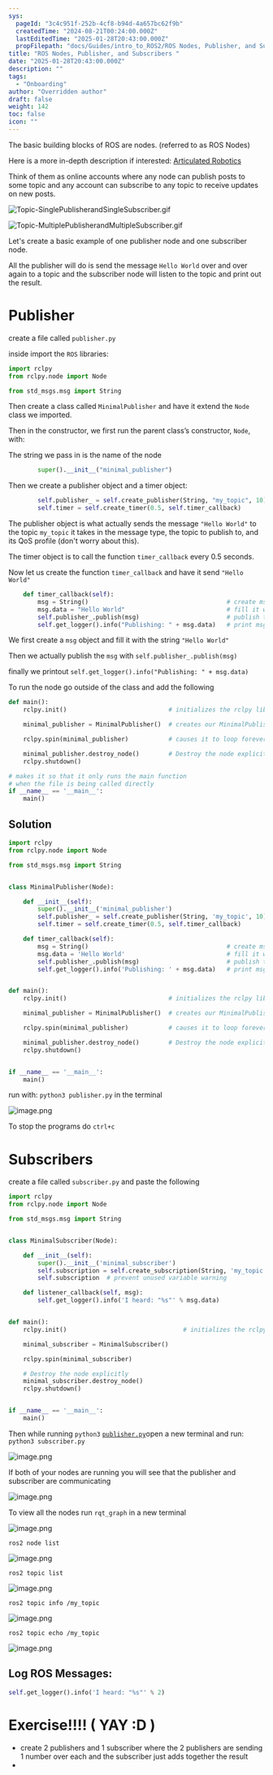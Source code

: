 ```yaml
---
sys:
  pageId: "3c4c951f-252b-4cf8-b94d-4a657bc62f9b"
  createdTime: "2024-08-21T00:24:00.000Z"
  lastEditedTime: "2025-01-28T20:43:00.000Z"
  propFilepath: "docs/Guides/intro_to_ROS2/ROS Nodes, Publisher, and Subscribers .md"
title: "ROS Nodes, Publisher, and Subscribers "
date: "2025-01-28T20:43:00.000Z"
description: ""
tags:
  - "Onboarding"
author: "Overridden author"
draft: false
weight: 142
toc: false
icon: ""
---
```


The basic building blocks of ROS are nodes. (referred to as ROS Nodes)

Here is a more in-depth description if interested: [Articulated Robotics](https://articulatedrobotics.xyz/tutorials/ready-for-ros/ros-overview#2-nodes)

Think of them as online accounts where any node can publish posts to some topic and any account can subscribe to any topic to receive updates on new posts.

![Topic-SinglePublisherandSingleSubscriber.gif](https://docs.ros.org/en/humble/_images/Topic-SinglePublisherandSingleSubscriber.gif)

![Topic-MultiplePublisherandMultipleSubscriber.gif](https://docs.ros.org/en/humble/_images/Topic-MultiplePublisherandMultipleSubscriber.gif)

Let's create a basic example of one publisher node and one subscriber node.

All the publisher will do is send the message `Hello World` over and over again to a topic and the subscriber node will listen to the topic and print out the result.

# Publisher

create a file called `publisher.py` 

inside import the `ROS` libraries:

```python
import rclpy
from rclpy.node import Node

from std_msgs.msg import String
```

Then create a class called `MinimalPublisher` and have it extend the `Node` class we imported.

Then in the constructor, we first run the parent class’s constructor, `Node`, with:

The string we pass in is the name of the node

```python
        super().__init__("minimal_publisher")
```

Then we create a publisher object and a timer object:

```python
        self.publisher_ = self.create_publisher(String, "my_topic", 10)
        self.timer = self.create_timer(0.5, self.timer_callback)
```

The publisher object is what actually sends the message `"Hello World"` to the topic `my_topic` it takes in the message type, the topic to publish to, and its QoS profile (don't worry about this).

The timer object is to call the function `timer_callback` every 0.5 seconds.

Now let us create the function `timer_callback` and have it send `"Hello World"`

```python
    def timer_callback(self):
        msg = String()                                      # create msg object
        msg.data = "Hello World"                            # fill it with data
        self.publisher_.publish(msg)                        # publish the message
        self.get_logger().info("Publishing: " + msg.data)   # print msg
```

We first create a `msg` object and fill it with the string `"Hello World"`

Then we actually publish the `msg` with `self.publisher_.publish(msg)`

finally we printout `self.get_logger().info("Publishing: " + msg.data)`

To run the node go outside of the class and add the following

```python
def main():
    rclpy.init()                            # initializes the rclpy library

    minimal_publisher = MinimalPublisher()  # creates our MinimalPublisher object

    rclpy.spin(minimal_publisher)           # causes it to loop forever

    minimal_publisher.destroy_node()        # Destroy the node explicitly
    rclpy.shutdown()

# makes it so that it only runs the main function
# when the file is being called directly
if __name__ == '__main__': 
    main()
```

## Solution

```python
import rclpy
from rclpy.node import Node

from std_msgs.msg import String


class MinimalPublisher(Node):

    def __init__(self):
        super().__init__('minimal_publisher')
        self.publisher_ = self.create_publisher(String, 'my_topic', 10)
        self.timer = self.create_timer(0.5, self.timer_callback)

    def timer_callback(self):
        msg = String()                                      # create msg object
        msg.data = 'Hello World'                            # fill it with data
        self.publisher_.publish(msg)                        # publish the message
        self.get_logger().info('Publishing: ' + msg.data)   # print msg


def main():
    rclpy.init()                            # initializes the rclpy library

    minimal_publisher = MinimalPublisher()  # creates our MinimalPublisher object

    rclpy.spin(minimal_publisher)           # causes it to loop forever

    minimal_publisher.destroy_node()        # Destroy the node explicitly
    rclpy.shutdown()


if __name__ == '__main__':
    main()
```

run with: `python3 publisher.py` in the terminal

![image.png](https://prod-files-secure.s3.us-west-2.amazonaws.com/d518164a-d88e-44d1-a4ee-3adb3bd8bce0/9214accb-ad5b-44f1-a31c-b3167c59138b/image.png?X-Amz-Algorithm=AWS4-HMAC-SHA256&X-Amz-Content-Sha256=UNSIGNED-PAYLOAD&X-Amz-Credential=ASIAZI2LB466UNELJZPT%2F20250225%2Fus-west-2%2Fs3%2Faws4_request&X-Amz-Date=20250225T150829Z&X-Amz-Expires=3600&X-Amz-Security-Token=IQoJb3JpZ2luX2VjEA8aCXVzLXdlc3QtMiJGMEQCIFwdmuIuiQsqhIHhj8kCP4K9Xp%2B5sYowgo0Whpg19u8fAiBSOrrSMgv8rUGBGPZcYR2pdAIIpzcjkoOqbj9qDcHeFCr%2FAwhIEAAaDDYzNzQyMzE4MzgwNSIMEC8wr3N1tRSHubJKKtwDfiOBN2tRzXY4zsS%2FLpshB%2FxhfbQQOkAZ%2BIF2IzW2AoPvuS43SjhQpfB7jQOKBB6Y3Y4wMYcT%2BGsRD3Poo4krSapP6r%2BShPfpiVuSMMmOwONcDjNo%2BWu%2BM1VJOo633ncRQZH%2B9%2FFvxxekMqG6uBujcBgPy4L1fpumWJ5qYMIwioRLE5F7T719J6M1c0HunGM%2Fyn2Dkv0lCqV5eLmkuplSzWiLWb9e1kfLNqAiUCMr%2FExQ%2FCrNunVJvDhH1nUkeRX9x9%2FTgNzjwnZB7zQQ%2FC8aZY9e0PJ4vAVek8OKg1OJ9JEj3LmpEgqk1gbVgTq%2Bar9fjSMX75Uc%2Fv6O5%2Biz4jjLrhkoiTuEZM%2FaXDYWX5WqBPWDx7iUgiZBAgnhdpi5Vcmd2hBkT2cBiG6qFaOm8lazFQ8IJXWi3FedepBduL31Oao%2BW0Pzs%2FOjo2QsCk7nKDSY5e51Cf1mF5vuk7j6VthiQIpJ7K%2F%2F%2BkET0uDAgQoFb9VvAM0stMkoDk4shcUtVD7NIgPlnzlELVPnXMOKnLNNdrTLoilJJxkAJDQ6gxtd5%2FzZzseMaQfC4pZklIqIZo6gR%2BF%2Bom2vBA4mzL1%2FDxKTDA2ZLCERxFmWmx8zu5rQQofE59ql2iazT5kwBQkwsLP3vQY6pgF20hZZiF7qc1wN6HOYCudqPODRgBnzBLx2toABgYQ9fccwhqkkUvvLP7uR15yNixVri2vu3%2B50LVr%2F0i0mGvjnzLwIwIknxouMWkkkg0r1nkKoIwZoFZl2jfoQPKqsdnkibyz61yhYraFWpALQQauBzNw1tae75z0NPBazN8a0cJW%2BHYuzW2KgR3Je%2BQinbCOu8%2B%2FRErd4aUf%2BbbacgeH33JQPjzRj&X-Amz-Signature=34b53452852fc246a82d7fa448233cdc9fde995985417bc8acdfd53bf9307cb6&X-Amz-SignedHeaders=host&x-id=GetObject)

To stop the programs do `ctrl+c`

# Subscribers

create a file called `subscriber.py` and paste the following

```python
import rclpy
from rclpy.node import Node

from std_msgs.msg import String


class MinimalSubscriber(Node):

    def __init__(self):
        super().__init__('minimal_subscriber')
        self.subscription = self.create_subscription(String, 'my_topic', self.listener_callback, 10)
        self.subscription  # prevent unused variable warning

    def listener_callback(self, msg):
        self.get_logger().info('I heard: "%s"' % msg.data)


def main():
    rclpy.init()                                # initializes the rclpy library

    minimal_subscriber = MinimalSubscriber()

    rclpy.spin(minimal_subscriber)

    # Destroy the node explicitly
    minimal_subscriber.destroy_node()
    rclpy.shutdown()


if __name__ == '__main__':
    main()
```

Then while running `python3` [`publisher.py`](http://publisher.py/)open a new terminal and run: `python3 subscriber.py` 

![image.png](https://prod-files-secure.s3.us-west-2.amazonaws.com/d518164a-d88e-44d1-a4ee-3adb3bd8bce0/611fccf2-c738-4dbd-94e9-98f209092866/image.png?X-Amz-Algorithm=AWS4-HMAC-SHA256&X-Amz-Content-Sha256=UNSIGNED-PAYLOAD&X-Amz-Credential=ASIAZI2LB466UNELJZPT%2F20250225%2Fus-west-2%2Fs3%2Faws4_request&X-Amz-Date=20250225T150829Z&X-Amz-Expires=3600&X-Amz-Security-Token=IQoJb3JpZ2luX2VjEA8aCXVzLXdlc3QtMiJGMEQCIFwdmuIuiQsqhIHhj8kCP4K9Xp%2B5sYowgo0Whpg19u8fAiBSOrrSMgv8rUGBGPZcYR2pdAIIpzcjkoOqbj9qDcHeFCr%2FAwhIEAAaDDYzNzQyMzE4MzgwNSIMEC8wr3N1tRSHubJKKtwDfiOBN2tRzXY4zsS%2FLpshB%2FxhfbQQOkAZ%2BIF2IzW2AoPvuS43SjhQpfB7jQOKBB6Y3Y4wMYcT%2BGsRD3Poo4krSapP6r%2BShPfpiVuSMMmOwONcDjNo%2BWu%2BM1VJOo633ncRQZH%2B9%2FFvxxekMqG6uBujcBgPy4L1fpumWJ5qYMIwioRLE5F7T719J6M1c0HunGM%2Fyn2Dkv0lCqV5eLmkuplSzWiLWb9e1kfLNqAiUCMr%2FExQ%2FCrNunVJvDhH1nUkeRX9x9%2FTgNzjwnZB7zQQ%2FC8aZY9e0PJ4vAVek8OKg1OJ9JEj3LmpEgqk1gbVgTq%2Bar9fjSMX75Uc%2Fv6O5%2Biz4jjLrhkoiTuEZM%2FaXDYWX5WqBPWDx7iUgiZBAgnhdpi5Vcmd2hBkT2cBiG6qFaOm8lazFQ8IJXWi3FedepBduL31Oao%2BW0Pzs%2FOjo2QsCk7nKDSY5e51Cf1mF5vuk7j6VthiQIpJ7K%2F%2F%2BkET0uDAgQoFb9VvAM0stMkoDk4shcUtVD7NIgPlnzlELVPnXMOKnLNNdrTLoilJJxkAJDQ6gxtd5%2FzZzseMaQfC4pZklIqIZo6gR%2BF%2Bom2vBA4mzL1%2FDxKTDA2ZLCERxFmWmx8zu5rQQofE59ql2iazT5kwBQkwsLP3vQY6pgF20hZZiF7qc1wN6HOYCudqPODRgBnzBLx2toABgYQ9fccwhqkkUvvLP7uR15yNixVri2vu3%2B50LVr%2F0i0mGvjnzLwIwIknxouMWkkkg0r1nkKoIwZoFZl2jfoQPKqsdnkibyz61yhYraFWpALQQauBzNw1tae75z0NPBazN8a0cJW%2BHYuzW2KgR3Je%2BQinbCOu8%2B%2FRErd4aUf%2BbbacgeH33JQPjzRj&X-Amz-Signature=d1ee2df465bc32896954deefe207bac6591f63ae4ac1ebd2bd325d74d6102a9f&X-Amz-SignedHeaders=host&x-id=GetObject)

If both of your nodes are running you will see that the publisher and subscriber are communicating

![image.png](https://prod-files-secure.s3.us-west-2.amazonaws.com/d518164a-d88e-44d1-a4ee-3adb3bd8bce0/eea428b5-1cf0-43bb-a30b-81cbaf6c5c78/image.png?X-Amz-Algorithm=AWS4-HMAC-SHA256&X-Amz-Content-Sha256=UNSIGNED-PAYLOAD&X-Amz-Credential=ASIAZI2LB466UNELJZPT%2F20250225%2Fus-west-2%2Fs3%2Faws4_request&X-Amz-Date=20250225T150829Z&X-Amz-Expires=3600&X-Amz-Security-Token=IQoJb3JpZ2luX2VjEA8aCXVzLXdlc3QtMiJGMEQCIFwdmuIuiQsqhIHhj8kCP4K9Xp%2B5sYowgo0Whpg19u8fAiBSOrrSMgv8rUGBGPZcYR2pdAIIpzcjkoOqbj9qDcHeFCr%2FAwhIEAAaDDYzNzQyMzE4MzgwNSIMEC8wr3N1tRSHubJKKtwDfiOBN2tRzXY4zsS%2FLpshB%2FxhfbQQOkAZ%2BIF2IzW2AoPvuS43SjhQpfB7jQOKBB6Y3Y4wMYcT%2BGsRD3Poo4krSapP6r%2BShPfpiVuSMMmOwONcDjNo%2BWu%2BM1VJOo633ncRQZH%2B9%2FFvxxekMqG6uBujcBgPy4L1fpumWJ5qYMIwioRLE5F7T719J6M1c0HunGM%2Fyn2Dkv0lCqV5eLmkuplSzWiLWb9e1kfLNqAiUCMr%2FExQ%2FCrNunVJvDhH1nUkeRX9x9%2FTgNzjwnZB7zQQ%2FC8aZY9e0PJ4vAVek8OKg1OJ9JEj3LmpEgqk1gbVgTq%2Bar9fjSMX75Uc%2Fv6O5%2Biz4jjLrhkoiTuEZM%2FaXDYWX5WqBPWDx7iUgiZBAgnhdpi5Vcmd2hBkT2cBiG6qFaOm8lazFQ8IJXWi3FedepBduL31Oao%2BW0Pzs%2FOjo2QsCk7nKDSY5e51Cf1mF5vuk7j6VthiQIpJ7K%2F%2F%2BkET0uDAgQoFb9VvAM0stMkoDk4shcUtVD7NIgPlnzlELVPnXMOKnLNNdrTLoilJJxkAJDQ6gxtd5%2FzZzseMaQfC4pZklIqIZo6gR%2BF%2Bom2vBA4mzL1%2FDxKTDA2ZLCERxFmWmx8zu5rQQofE59ql2iazT5kwBQkwsLP3vQY6pgF20hZZiF7qc1wN6HOYCudqPODRgBnzBLx2toABgYQ9fccwhqkkUvvLP7uR15yNixVri2vu3%2B50LVr%2F0i0mGvjnzLwIwIknxouMWkkkg0r1nkKoIwZoFZl2jfoQPKqsdnkibyz61yhYraFWpALQQauBzNw1tae75z0NPBazN8a0cJW%2BHYuzW2KgR3Je%2BQinbCOu8%2B%2FRErd4aUf%2BbbacgeH33JQPjzRj&X-Amz-Signature=39316b675757de4479858bf0efb2ec38895b638898c65d4689bf0ca4268fee29&X-Amz-SignedHeaders=host&x-id=GetObject)

To view all the nodes run `rqt_graph` in a new terminal

![image.png](https://prod-files-secure.s3.us-west-2.amazonaws.com/d518164a-d88e-44d1-a4ee-3adb3bd8bce0/1d98e964-4318-4d62-b5c4-8c8f78368598/image.png?X-Amz-Algorithm=AWS4-HMAC-SHA256&X-Amz-Content-Sha256=UNSIGNED-PAYLOAD&X-Amz-Credential=ASIAZI2LB466UNELJZPT%2F20250225%2Fus-west-2%2Fs3%2Faws4_request&X-Amz-Date=20250225T150829Z&X-Amz-Expires=3600&X-Amz-Security-Token=IQoJb3JpZ2luX2VjEA8aCXVzLXdlc3QtMiJGMEQCIFwdmuIuiQsqhIHhj8kCP4K9Xp%2B5sYowgo0Whpg19u8fAiBSOrrSMgv8rUGBGPZcYR2pdAIIpzcjkoOqbj9qDcHeFCr%2FAwhIEAAaDDYzNzQyMzE4MzgwNSIMEC8wr3N1tRSHubJKKtwDfiOBN2tRzXY4zsS%2FLpshB%2FxhfbQQOkAZ%2BIF2IzW2AoPvuS43SjhQpfB7jQOKBB6Y3Y4wMYcT%2BGsRD3Poo4krSapP6r%2BShPfpiVuSMMmOwONcDjNo%2BWu%2BM1VJOo633ncRQZH%2B9%2FFvxxekMqG6uBujcBgPy4L1fpumWJ5qYMIwioRLE5F7T719J6M1c0HunGM%2Fyn2Dkv0lCqV5eLmkuplSzWiLWb9e1kfLNqAiUCMr%2FExQ%2FCrNunVJvDhH1nUkeRX9x9%2FTgNzjwnZB7zQQ%2FC8aZY9e0PJ4vAVek8OKg1OJ9JEj3LmpEgqk1gbVgTq%2Bar9fjSMX75Uc%2Fv6O5%2Biz4jjLrhkoiTuEZM%2FaXDYWX5WqBPWDx7iUgiZBAgnhdpi5Vcmd2hBkT2cBiG6qFaOm8lazFQ8IJXWi3FedepBduL31Oao%2BW0Pzs%2FOjo2QsCk7nKDSY5e51Cf1mF5vuk7j6VthiQIpJ7K%2F%2F%2BkET0uDAgQoFb9VvAM0stMkoDk4shcUtVD7NIgPlnzlELVPnXMOKnLNNdrTLoilJJxkAJDQ6gxtd5%2FzZzseMaQfC4pZklIqIZo6gR%2BF%2Bom2vBA4mzL1%2FDxKTDA2ZLCERxFmWmx8zu5rQQofE59ql2iazT5kwBQkwsLP3vQY6pgF20hZZiF7qc1wN6HOYCudqPODRgBnzBLx2toABgYQ9fccwhqkkUvvLP7uR15yNixVri2vu3%2B50LVr%2F0i0mGvjnzLwIwIknxouMWkkkg0r1nkKoIwZoFZl2jfoQPKqsdnkibyz61yhYraFWpALQQauBzNw1tae75z0NPBazN8a0cJW%2BHYuzW2KgR3Je%2BQinbCOu8%2B%2FRErd4aUf%2BbbacgeH33JQPjzRj&X-Amz-Signature=4d9ec733a85a6aabedeafc7deb71ead3fa124c48a4c95029773e5fcb32072479&X-Amz-SignedHeaders=host&x-id=GetObject)

`ros2 node list`

![image.png](https://prod-files-secure.s3.us-west-2.amazonaws.com/d518164a-d88e-44d1-a4ee-3adb3bd8bce0/680ac8cf-e6d9-4164-9ece-5b9a6fccffee/image.png?X-Amz-Algorithm=AWS4-HMAC-SHA256&X-Amz-Content-Sha256=UNSIGNED-PAYLOAD&X-Amz-Credential=ASIAZI2LB466UNELJZPT%2F20250225%2Fus-west-2%2Fs3%2Faws4_request&X-Amz-Date=20250225T150829Z&X-Amz-Expires=3600&X-Amz-Security-Token=IQoJb3JpZ2luX2VjEA8aCXVzLXdlc3QtMiJGMEQCIFwdmuIuiQsqhIHhj8kCP4K9Xp%2B5sYowgo0Whpg19u8fAiBSOrrSMgv8rUGBGPZcYR2pdAIIpzcjkoOqbj9qDcHeFCr%2FAwhIEAAaDDYzNzQyMzE4MzgwNSIMEC8wr3N1tRSHubJKKtwDfiOBN2tRzXY4zsS%2FLpshB%2FxhfbQQOkAZ%2BIF2IzW2AoPvuS43SjhQpfB7jQOKBB6Y3Y4wMYcT%2BGsRD3Poo4krSapP6r%2BShPfpiVuSMMmOwONcDjNo%2BWu%2BM1VJOo633ncRQZH%2B9%2FFvxxekMqG6uBujcBgPy4L1fpumWJ5qYMIwioRLE5F7T719J6M1c0HunGM%2Fyn2Dkv0lCqV5eLmkuplSzWiLWb9e1kfLNqAiUCMr%2FExQ%2FCrNunVJvDhH1nUkeRX9x9%2FTgNzjwnZB7zQQ%2FC8aZY9e0PJ4vAVek8OKg1OJ9JEj3LmpEgqk1gbVgTq%2Bar9fjSMX75Uc%2Fv6O5%2Biz4jjLrhkoiTuEZM%2FaXDYWX5WqBPWDx7iUgiZBAgnhdpi5Vcmd2hBkT2cBiG6qFaOm8lazFQ8IJXWi3FedepBduL31Oao%2BW0Pzs%2FOjo2QsCk7nKDSY5e51Cf1mF5vuk7j6VthiQIpJ7K%2F%2F%2BkET0uDAgQoFb9VvAM0stMkoDk4shcUtVD7NIgPlnzlELVPnXMOKnLNNdrTLoilJJxkAJDQ6gxtd5%2FzZzseMaQfC4pZklIqIZo6gR%2BF%2Bom2vBA4mzL1%2FDxKTDA2ZLCERxFmWmx8zu5rQQofE59ql2iazT5kwBQkwsLP3vQY6pgF20hZZiF7qc1wN6HOYCudqPODRgBnzBLx2toABgYQ9fccwhqkkUvvLP7uR15yNixVri2vu3%2B50LVr%2F0i0mGvjnzLwIwIknxouMWkkkg0r1nkKoIwZoFZl2jfoQPKqsdnkibyz61yhYraFWpALQQauBzNw1tae75z0NPBazN8a0cJW%2BHYuzW2KgR3Je%2BQinbCOu8%2B%2FRErd4aUf%2BbbacgeH33JQPjzRj&X-Amz-Signature=683959305b6d89a0305fce9d0849c66849d2839f0e7ac4e3dc790076d4882011&X-Amz-SignedHeaders=host&x-id=GetObject)

`ros2 topic list`

![image.png](https://prod-files-secure.s3.us-west-2.amazonaws.com/d518164a-d88e-44d1-a4ee-3adb3bd8bce0/eee2ebe1-27ef-4a4a-96fb-2ca54126fb29/image.png?X-Amz-Algorithm=AWS4-HMAC-SHA256&X-Amz-Content-Sha256=UNSIGNED-PAYLOAD&X-Amz-Credential=ASIAZI2LB466UNELJZPT%2F20250225%2Fus-west-2%2Fs3%2Faws4_request&X-Amz-Date=20250225T150829Z&X-Amz-Expires=3600&X-Amz-Security-Token=IQoJb3JpZ2luX2VjEA8aCXVzLXdlc3QtMiJGMEQCIFwdmuIuiQsqhIHhj8kCP4K9Xp%2B5sYowgo0Whpg19u8fAiBSOrrSMgv8rUGBGPZcYR2pdAIIpzcjkoOqbj9qDcHeFCr%2FAwhIEAAaDDYzNzQyMzE4MzgwNSIMEC8wr3N1tRSHubJKKtwDfiOBN2tRzXY4zsS%2FLpshB%2FxhfbQQOkAZ%2BIF2IzW2AoPvuS43SjhQpfB7jQOKBB6Y3Y4wMYcT%2BGsRD3Poo4krSapP6r%2BShPfpiVuSMMmOwONcDjNo%2BWu%2BM1VJOo633ncRQZH%2B9%2FFvxxekMqG6uBujcBgPy4L1fpumWJ5qYMIwioRLE5F7T719J6M1c0HunGM%2Fyn2Dkv0lCqV5eLmkuplSzWiLWb9e1kfLNqAiUCMr%2FExQ%2FCrNunVJvDhH1nUkeRX9x9%2FTgNzjwnZB7zQQ%2FC8aZY9e0PJ4vAVek8OKg1OJ9JEj3LmpEgqk1gbVgTq%2Bar9fjSMX75Uc%2Fv6O5%2Biz4jjLrhkoiTuEZM%2FaXDYWX5WqBPWDx7iUgiZBAgnhdpi5Vcmd2hBkT2cBiG6qFaOm8lazFQ8IJXWi3FedepBduL31Oao%2BW0Pzs%2FOjo2QsCk7nKDSY5e51Cf1mF5vuk7j6VthiQIpJ7K%2F%2F%2BkET0uDAgQoFb9VvAM0stMkoDk4shcUtVD7NIgPlnzlELVPnXMOKnLNNdrTLoilJJxkAJDQ6gxtd5%2FzZzseMaQfC4pZklIqIZo6gR%2BF%2Bom2vBA4mzL1%2FDxKTDA2ZLCERxFmWmx8zu5rQQofE59ql2iazT5kwBQkwsLP3vQY6pgF20hZZiF7qc1wN6HOYCudqPODRgBnzBLx2toABgYQ9fccwhqkkUvvLP7uR15yNixVri2vu3%2B50LVr%2F0i0mGvjnzLwIwIknxouMWkkkg0r1nkKoIwZoFZl2jfoQPKqsdnkibyz61yhYraFWpALQQauBzNw1tae75z0NPBazN8a0cJW%2BHYuzW2KgR3Je%2BQinbCOu8%2B%2FRErd4aUf%2BbbacgeH33JQPjzRj&X-Amz-Signature=ca824e2f1c774b35c7990482bee0fdebfe8ef821d8391d8eb48a1aec091e3f87&X-Amz-SignedHeaders=host&x-id=GetObject)

`ros2 topic info /my_topic`

![image.png](https://prod-files-secure.s3.us-west-2.amazonaws.com/d518164a-d88e-44d1-a4ee-3adb3bd8bce0/6288ef12-cb9e-406f-b9eb-65feed3a9011/image.png?X-Amz-Algorithm=AWS4-HMAC-SHA256&X-Amz-Content-Sha256=UNSIGNED-PAYLOAD&X-Amz-Credential=ASIAZI2LB466UNELJZPT%2F20250225%2Fus-west-2%2Fs3%2Faws4_request&X-Amz-Date=20250225T150829Z&X-Amz-Expires=3600&X-Amz-Security-Token=IQoJb3JpZ2luX2VjEA8aCXVzLXdlc3QtMiJGMEQCIFwdmuIuiQsqhIHhj8kCP4K9Xp%2B5sYowgo0Whpg19u8fAiBSOrrSMgv8rUGBGPZcYR2pdAIIpzcjkoOqbj9qDcHeFCr%2FAwhIEAAaDDYzNzQyMzE4MzgwNSIMEC8wr3N1tRSHubJKKtwDfiOBN2tRzXY4zsS%2FLpshB%2FxhfbQQOkAZ%2BIF2IzW2AoPvuS43SjhQpfB7jQOKBB6Y3Y4wMYcT%2BGsRD3Poo4krSapP6r%2BShPfpiVuSMMmOwONcDjNo%2BWu%2BM1VJOo633ncRQZH%2B9%2FFvxxekMqG6uBujcBgPy4L1fpumWJ5qYMIwioRLE5F7T719J6M1c0HunGM%2Fyn2Dkv0lCqV5eLmkuplSzWiLWb9e1kfLNqAiUCMr%2FExQ%2FCrNunVJvDhH1nUkeRX9x9%2FTgNzjwnZB7zQQ%2FC8aZY9e0PJ4vAVek8OKg1OJ9JEj3LmpEgqk1gbVgTq%2Bar9fjSMX75Uc%2Fv6O5%2Biz4jjLrhkoiTuEZM%2FaXDYWX5WqBPWDx7iUgiZBAgnhdpi5Vcmd2hBkT2cBiG6qFaOm8lazFQ8IJXWi3FedepBduL31Oao%2BW0Pzs%2FOjo2QsCk7nKDSY5e51Cf1mF5vuk7j6VthiQIpJ7K%2F%2F%2BkET0uDAgQoFb9VvAM0stMkoDk4shcUtVD7NIgPlnzlELVPnXMOKnLNNdrTLoilJJxkAJDQ6gxtd5%2FzZzseMaQfC4pZklIqIZo6gR%2BF%2Bom2vBA4mzL1%2FDxKTDA2ZLCERxFmWmx8zu5rQQofE59ql2iazT5kwBQkwsLP3vQY6pgF20hZZiF7qc1wN6HOYCudqPODRgBnzBLx2toABgYQ9fccwhqkkUvvLP7uR15yNixVri2vu3%2B50LVr%2F0i0mGvjnzLwIwIknxouMWkkkg0r1nkKoIwZoFZl2jfoQPKqsdnkibyz61yhYraFWpALQQauBzNw1tae75z0NPBazN8a0cJW%2BHYuzW2KgR3Je%2BQinbCOu8%2B%2FRErd4aUf%2BbbacgeH33JQPjzRj&X-Amz-Signature=962244ac00acb0950d46368dcd8ff7528caa71f98d672a485ebbf22606316055&X-Amz-SignedHeaders=host&x-id=GetObject)

`ros2 topic echo /my_topic`

![image.png](https://prod-files-secure.s3.us-west-2.amazonaws.com/d518164a-d88e-44d1-a4ee-3adb3bd8bce0/0a6fcb4d-422d-4a6c-a803-749ef4adf2c6/image.png?X-Amz-Algorithm=AWS4-HMAC-SHA256&X-Amz-Content-Sha256=UNSIGNED-PAYLOAD&X-Amz-Credential=ASIAZI2LB466UNELJZPT%2F20250225%2Fus-west-2%2Fs3%2Faws4_request&X-Amz-Date=20250225T150829Z&X-Amz-Expires=3600&X-Amz-Security-Token=IQoJb3JpZ2luX2VjEA8aCXVzLXdlc3QtMiJGMEQCIFwdmuIuiQsqhIHhj8kCP4K9Xp%2B5sYowgo0Whpg19u8fAiBSOrrSMgv8rUGBGPZcYR2pdAIIpzcjkoOqbj9qDcHeFCr%2FAwhIEAAaDDYzNzQyMzE4MzgwNSIMEC8wr3N1tRSHubJKKtwDfiOBN2tRzXY4zsS%2FLpshB%2FxhfbQQOkAZ%2BIF2IzW2AoPvuS43SjhQpfB7jQOKBB6Y3Y4wMYcT%2BGsRD3Poo4krSapP6r%2BShPfpiVuSMMmOwONcDjNo%2BWu%2BM1VJOo633ncRQZH%2B9%2FFvxxekMqG6uBujcBgPy4L1fpumWJ5qYMIwioRLE5F7T719J6M1c0HunGM%2Fyn2Dkv0lCqV5eLmkuplSzWiLWb9e1kfLNqAiUCMr%2FExQ%2FCrNunVJvDhH1nUkeRX9x9%2FTgNzjwnZB7zQQ%2FC8aZY9e0PJ4vAVek8OKg1OJ9JEj3LmpEgqk1gbVgTq%2Bar9fjSMX75Uc%2Fv6O5%2Biz4jjLrhkoiTuEZM%2FaXDYWX5WqBPWDx7iUgiZBAgnhdpi5Vcmd2hBkT2cBiG6qFaOm8lazFQ8IJXWi3FedepBduL31Oao%2BW0Pzs%2FOjo2QsCk7nKDSY5e51Cf1mF5vuk7j6VthiQIpJ7K%2F%2F%2BkET0uDAgQoFb9VvAM0stMkoDk4shcUtVD7NIgPlnzlELVPnXMOKnLNNdrTLoilJJxkAJDQ6gxtd5%2FzZzseMaQfC4pZklIqIZo6gR%2BF%2Bom2vBA4mzL1%2FDxKTDA2ZLCERxFmWmx8zu5rQQofE59ql2iazT5kwBQkwsLP3vQY6pgF20hZZiF7qc1wN6HOYCudqPODRgBnzBLx2toABgYQ9fccwhqkkUvvLP7uR15yNixVri2vu3%2B50LVr%2F0i0mGvjnzLwIwIknxouMWkkkg0r1nkKoIwZoFZl2jfoQPKqsdnkibyz61yhYraFWpALQQauBzNw1tae75z0NPBazN8a0cJW%2BHYuzW2KgR3Je%2BQinbCOu8%2B%2FRErd4aUf%2BbbacgeH33JQPjzRj&X-Amz-Signature=4a3e4a13fd9ff8635c28b34efdd2bbff61192f8e9ac6240c2a94c71f5c26a61a&X-Amz-SignedHeaders=host&x-id=GetObject)

## Log ROS Messages:

```python
self.get_logger().info('I heard: "%s"' % 2)
```

# Exercise!!!! ( YAY :D )

- create 2 publishers and 1 subscriber where the 2 publishers are sending 1 number over each and the subscriber just adds together the result
- 
